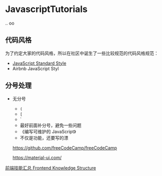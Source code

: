 # JavascriptTutorials
..
oo


## 代码风格
为了约定大家的代码风格，所以在社区中诞生了一些比较规范的代码风格规范：

- [JavaScript Standard Style](https://standardjs.com/)
- Airbnb JavaScript Styl

## 分号处理
- 无分号
  + `(`
  + `[`
  + `
  + 最好前面补分号，避免一些问题
  + 《编写可维护的 JavaScript》
  + 不仅是功能，还要写的漂


  https://github.com/freeCodeCamp/freeCodeCamp

  https://material-ui.com/
  
[前端技能汇总 Frontend Knowledge Structure](https://github.com/JacksonTian/fks)  
